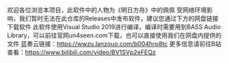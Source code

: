 欢迎各位浏览本项目，此软件中的人物为《明日方舟》中的佩佩
受网络环境影响，我们暂时无法在此仓库的Releases中发布软件，建议您通过下方的网盘链接下载软件
此软件使用Visual Studio 2019进行编译，编译时需要用到BASS Audio Library，可以前往官网un4seen.com下载，也可以直接使用我们在网盘内提供的文件
蓝奏云链接：https://wwzu.lanzouo.com/b004hrp8tc
更多信息请前往B站查看：https://www.bilibili.com/video/BV1SVp2eFEQz
